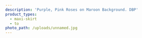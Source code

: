 ```yaml
---
description: 'Purple, Pink Roses on Maroon Background. DBP'
product_types:
  - maxi-skirt
  - to
photo_path: /uploads/unnamed.jpg
---
```

